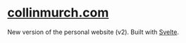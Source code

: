 # [collinmurch.com](https://collinmurch.com)

New version of the personal website (v2). Built with [Svelte](https://svelte.dev).
